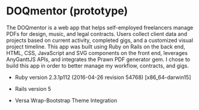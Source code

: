 # DOQmentor (prototype)

The DOQmentor is a web app that helps self-employed freelancers manage PDFs for design, music, and legal contracts. Users collect client data and projects based on current activity, completed gigs, and a customized visual project timeline. This app was built using Ruby on Rails on the back end, HTML, CSS, JavaScript and SVG components on the front end, leverages AnyGanttJS APIs, and integrates the Prawn PDF generator gem. I chose to build this app in order to better manage my workflow, contracts, and gigs.

* Ruby version 2.3.1p112 (2016-04-26 revision 54768) [x86_64-darwin15]

* Rails version 5

* Versa Wrap-Bootstrap Theme Integration